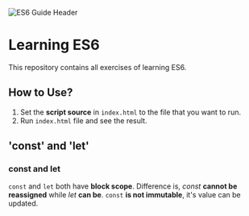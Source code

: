 ![ES6 Guide Header](/images/guide.header.jpg)

# Learning ES6
This repository contains all exercises of learning ES6. 

## How to Use?
1. Set the **script source** in `index.html` to the file that you want to run.
2. Run `index.html` file and see the result.

## 'const' and 'let'
### const and let
`const` and `let` both have **block scope**. Difference is, _const_ **cannot be reassigned** while _let_ **can be**. `const` **is not immutable**, it's value can be updated. 
